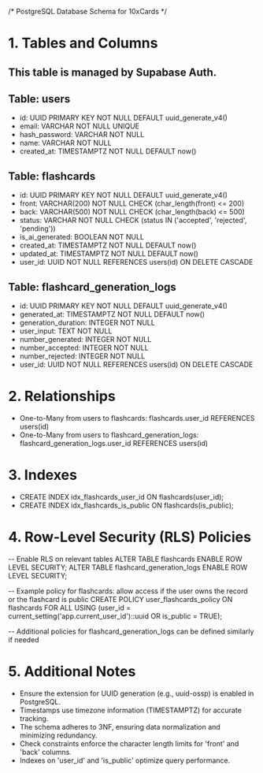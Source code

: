 /* PostgreSQL Database Schema for 10xCards */

# 1. Tables and Columns

## This table is managed by Supabase Auth.
## Table: users
- id: UUID PRIMARY KEY NOT NULL DEFAULT uuid_generate_v4()
- email: VARCHAR NOT NULL UNIQUE
- hash_password: VARCHAR NOT NULL
- name: VARCHAR NOT NULL
- created_at: TIMESTAMPTZ NOT NULL DEFAULT now()

## Table: flashcards
- id: UUID PRIMARY KEY NOT NULL DEFAULT uuid_generate_v4()
- front: VARCHAR(200) NOT NULL CHECK (char_length(front) <= 200)
- back: VARCHAR(500) NOT NULL CHECK (char_length(back) <= 500)
- status: VARCHAR NOT NULL CHECK (status IN ('accepted', 'rejected', 'pending'))
- is_ai_generated: BOOLEAN NOT NULL
- created_at: TIMESTAMPTZ NOT NULL DEFAULT now()
- updated_at: TIMESTAMPTZ NOT NULL DEFAULT now()
- user_id: UUID NOT NULL REFERENCES users(id) ON DELETE CASCADE

## Table: flashcard_generation_logs
- id: UUID PRIMARY KEY NOT NULL DEFAULT uuid_generate_v4()
- generated_at: TIMESTAMPTZ NOT NULL DEFAULT now()
- generation_duration: INTEGER NOT NULL
- user_input: TEXT NOT NULL
- number_generated: INTEGER NOT NULL
- number_accepted: INTEGER NOT NULL
- number_rejected: INTEGER NOT NULL
- user_id: UUID NOT NULL REFERENCES users(id) ON DELETE CASCADE

# 2. Relationships

- One-to-Many from users to flashcards: flashcards.user_id REFERENCES users(id)
- One-to-Many from users to flashcard_generation_logs: flashcard_generation_logs.user_id REFERENCES users(id)

# 3. Indexes

- CREATE INDEX idx_flashcards_user_id ON flashcards(user_id);
- CREATE INDEX idx_flashcards_is_public ON flashcards(is_public);

# 4. Row-Level Security (RLS) Policies

-- Enable RLS on relevant tables
ALTER TABLE flashcards ENABLE ROW LEVEL SECURITY;
ALTER TABLE flashcard_generation_logs ENABLE ROW LEVEL SECURITY;

-- Example policy for flashcards: allow access if the user owns the record or the flashcard is public
CREATE POLICY user_flashcards_policy ON flashcards
  FOR ALL
  USING (user_id = current_setting('app.current_user_id')::uuid OR is_public = TRUE);

-- Additional policies for flashcard_generation_logs can be defined similarly if needed

# 5. Additional Notes

- Ensure the extension for UUID generation (e.g., uuid-ossp) is enabled in PostgreSQL.
- Timestamps use timezone information (TIMESTAMPTZ) for accurate tracking.
- The schema adheres to 3NF, ensuring data normalization and minimizing redundancy.
- Check constraints enforce the character length limits for 'front' and 'back' columns.
- Indexes on 'user_id' and 'is_public' optimize query performance. 